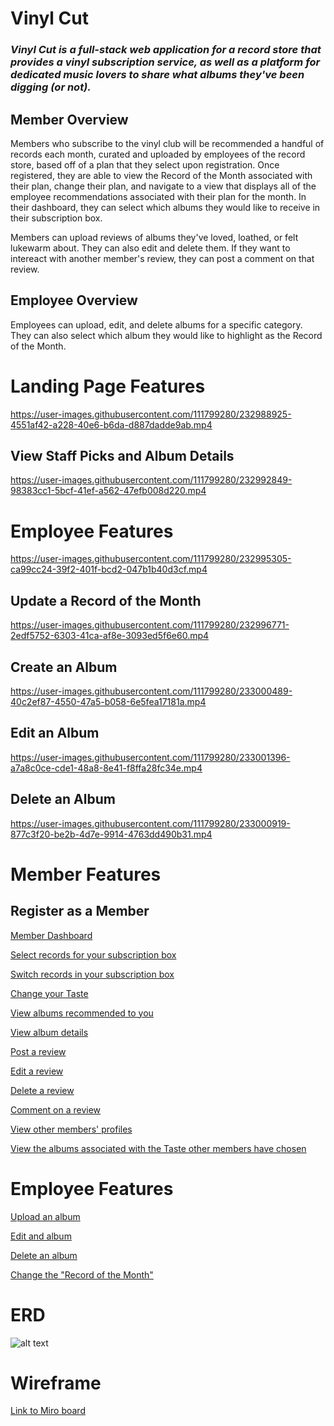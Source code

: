 # Vinyl Cut

### _Vinyl Cut is a full-stack web application for a record store that provides a vinyl subscription service, as well as a platform for dedicated music lovers to share what albums they've been digging (or not)._ 

## Member Overview

Members who subscribe to the vinyl club will be recommended a handful of records each month, curated and uploaded by employees of the record store, based off of a plan that they select upon registration. Once registered, they are able to view the Record of the Month associated with their plan, change their plan, and navigate to a view that displays all of the employee recommendations associated with their plan for the month. In their dashboard, they can select which albums they would like to receive in their subscription box. 

Members can upload reviews of albums they've loved, loathed, or felt lukewarm about. They can also edit and delete them. If they want to intereact with another member's review, they can post a comment on that review.

## Employee Overview
Employees can upload, edit, and delete albums for a specific category. They can also select which album they would like to highlight as the Record of the Month.


# Landing Page Features
https://user-images.githubusercontent.com/111799280/232988925-4551af42-a228-40e6-b6da-d887dadde9ab.mp4
## View Staff Picks and Album Details
https://user-images.githubusercontent.com/111799280/232992849-98383cc1-5bcf-41ef-a562-47efb008d220.mp4

# Employee Features
https://user-images.githubusercontent.com/111799280/232995305-ca99cc24-39f2-401f-bcd2-047b1b40d3cf.mp4
## Update a Record of the Month
https://user-images.githubusercontent.com/111799280/232996771-2edf5752-6303-41ca-af8e-3093ed5f6e60.mp4
## Create an Album
https://user-images.githubusercontent.com/111799280/233000489-40c2ef87-4550-47a5-b058-6e5fea17181a.mp4
## Edit an Album
https://user-images.githubusercontent.com/111799280/233001396-a7a8c0ce-cde1-48a8-8e41-f8ffa28fc34e.mp4
## Delete an Album
https://user-images.githubusercontent.com/111799280/233000919-877c3f20-be2b-4d7e-9914-4763dd490b31.mp4


# Member Features

## Register as a Member

[Member Dashboard](https://github.com/lechrsty/vinyl-cut/blob/main/README.md#member-dashboard)

[Select records for your subscription box ](https://github.com/lechrsty/vinyl-cut/blob/main/README.md#)

[Switch records in your subscription box](https://github.com/lechrsty/vinyl-cut/blob/main/README.md#)

[Change your Taste](https://github.com/lechrsty/vinyl-cut/blob/main/README.md#)

[View albums recommended to you](https://github.com/lechrsty/vinyl-cut/blob/main/README.md#)

[View album details](https://github.com/lechrsty/vinyl-cut/blob/main/README.md#)

[Post a review](https://github.com/lechrsty/vinyl-cut/blob/main/README.md#)

[Edit a review](https://github.com/lechrsty/vinyl-cut/blob/main/README.md#)

[Delete a review](https://github.com/lechrsty/vinyl-cut/blob/main/README.md#)

[Comment on a review](https://github.com/lechrsty/vinyl-cut/blob/main/README.md#)

[View other members' profiles](https://github.com/lechrsty/vinyl-cut/blob/main/README.md#)

[View the albums associated with the Taste other members have chosen](https://github.com/lechrsty/vinyl-cut/blob/main/README.md#)


# Employee Features
[Upload an album](https://github.com/lechrsty/vinyl-cut/blob/main/README.md#)

[Edit and album](https://github.com/lechrsty/vinyl-cut/blob/main/README.md#)

[Delete an album](https://github.com/lechrsty/vinyl-cut/blob/main/README.md#)

[Change the "Record of the Month"](https://github.com/lechrsty/vinyl-cut/blob/main/README.md#)


# ERD
![alt text](https://res.cloudinary.com/dmilofp0z/image/upload/v1679785158/Screen_Shot_2023-03-25_at_3.48.31_PM_xqeohl.png)

# Wireframe
[Link to Miro board](https://miro.com/app/board/uXjVMfDdGls=/?share_link_id=896910926347)
